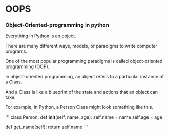 # OOPS
### Object-Oriented-programming in python

Everything in Python is an object.

There are many different ways, models, or paradigms to write computer programs.

One of the most popular programming paradigms is called object-oriented programming (OOP).

In object-oriented programming, an object refers to a particular instance of a Class.

And a Class is like a blueprint of the state and actions that an object can take.

For example, in Python, a Person Class might look something like this.

'''
class Person:
  def __init__(self, name, age):
    self.name = name
    self.age = age
  
  def get_name(self):
    return self.name
'''
